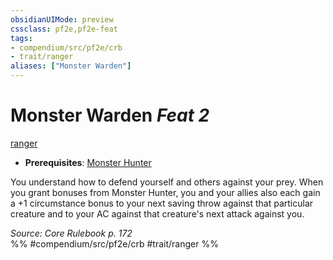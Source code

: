 ```yaml
---
obsidianUIMode: preview
cssclass: pf2e,pf2e-feat
tags:
- compendium/src/pf2e/crb
- trait/ranger
aliases: ["Monster Warden"]
---
```

# Monster Warden  *Feat 2*  
[ranger](../../Rules/traits/ranger.md)  

- **Prerequisites**: [Monster Hunter](monster-hunter.md)

You understand how to defend yourself and others against your prey. When you grant bonuses from Monster Hunter, you and your allies also each gain a +1 circumstance bonus to your next saving throw against that particular creature and to your AC against that creature's next attack against you.

*Source: Core Rulebook p. 172*  
%% #compendium/src/pf2e/crb #trait/ranger %%